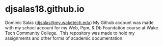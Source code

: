 # djsalas18.github.io
Dominic Salas (djsalas@my.waketech.edu)
My Github account was made with my school account for my Web, Pgm, & Db Foundation course at Wake Tech Community College. 
This repository was made to hold my assignments and other forms of academic documentation.